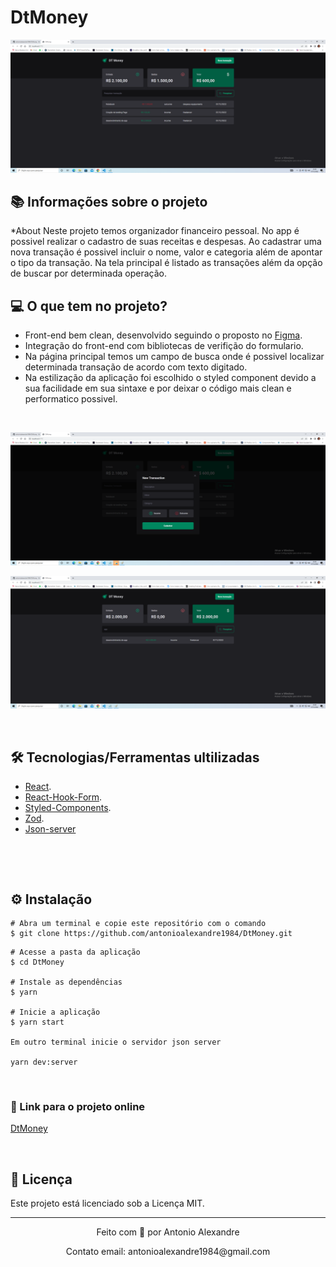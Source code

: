 # DtMoney

![mock1](https://raw.githubusercontent.com/antonioalexandre1984/DtMoney/sprint02/src/assets/appScreens/main.png)

## 📚 Informações sobre o projeto

*About
Neste projeto temos organizador financeiro pessoal. No app é possivel realizar o cadastro de suas receitas e despesas. Ao cadastrar uma nova transação é possivel incluir o nome, valor e categoria além de apontar o tipo da transação. Na tela principal é listado as transações além da opção de buscar por determinada operação.
&nbsp;

## 💻 O que tem no projeto?

* Front-end bem clean, desenvolvido seguindo o proposto no [Figma](https://www.figma.com/file/SBbe318wMuv9aTfusGZJFW/DT-Money-(Community)?node-id=0%3A1&t=FroI06IVxhwSJJNl-0).
* Integração do front-end com bibliotecas de verifição do formulario.
* Na página principal temos um campo de busca onde é possivel localizar determinada transação de acordo com texto digitado.
* Na estilização da aplicação foi escolhido o styled component devido a sua facilidade em sua sintaxe e por deixar o código mais clean e performatico possivel. 

&nbsp;

![mock2](https://github.com/antonioalexandre1984/DtMoney/blob/sprint02/src/assets/appScreens/modal.png)

![mock2](https://github.com/antonioalexandre1984/DtMoney/blob/sprint02/src/assets/appScreens/search.png)


&nbsp;

## 🛠️ Tecnologias/Ferramentas ultilizadas

* [React](https://pt-br.reactjs.org/E).
* [React-Hook-Form](https://react-hook-form.com/).
* [Styled-Components](https://styled-components.com/).
* [Zod](https://www.npmjs.com/package/zod).
* [Json-server](https://www.npmjs.com/package/json-server)

&nbsp;

&nbsp;

## ⚙️ Instalação
```
# Abra um terminal e copie este repositório com o comando
$ git clone https://github.com/antonioalexandre1984/DtMoney.git
```

```
# Acesse a pasta da aplicação
$ cd DtMoney

# Instale as dependências
$ yarn

# Inicie a aplicação
$ yarn start

Em outro terminal inicie o servidor json server

yarn dev:server 

```

&nbsp;

### 🔗 Link para o projeto online


[DtMoney]()

&nbsp;

## 📝 Licença

Este projeto está licenciado sob a Licença MIT.


---

<p align="center">Feito com 💙 por Antonio Alexandre</p>
<p align="center">Contato email: antonioalexandre1984@gmail.com</p>

